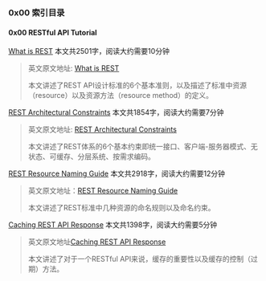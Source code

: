 ### 0x00 索引目录

#### 0x00 RESTful API Tutorial

[What is REST](https://www.shaoqunliu.cn/1305.html) 本文共2501字，阅读大约需要10分钟

> 英文原文地址: [What is REST](https://restfulapi.net/)
>
> 本文讲述了REST API设计标准的6个基本准则，以及描述了标准中资源（resource）以及资源方法（resource method）的定义。

[REST Architectural Constraints](https://www.shaoqunliu.cn/1308.html) 本文共1854字，阅读大约需要7分钟

> 英文原文地址: [REST Architectural Constraints](https://restfulapi.net/rest-architectural-constraints/)
>
> 本文讲述了REST体系的6个基本约束即统一接口、客户端-服务器模式、无状态、可缓存、分层系统、按需求编码。

[REST Resource Naming Guide](https://www.shaoqunliu.cn/1311.html) 本文共2918字，阅读大约需要12分钟

> 英文原文地址：[REST Resource Naming Guide](https://restfulapi.net/resource-naming/)
>
> 本文讲述了REST标准中几种资源的命名规则以及命名约束。

[Caching REST API Response](https://www.shaoqunliu.cn/1324.html) 本文共1398字，阅读大约需要5分钟

> 英文原文地址[Caching REST API Response](https://restfulapi.net/caching/)
>
> 本文讲述了对于一个RESTful API来说，缓存的重要性以及缓存的控制（过期）方法。

